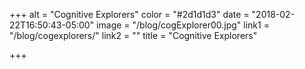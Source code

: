 +++
alt = "Cognitive Explorers"
color = "#2d1d1d3"
date = "2018-02-22T16:50:43-05:00"
image = "/blog/cogExplorer00.jpg"
link1 = "/blog/cogexplorers/"
link2 = ""
title = "Cognitive Explorers"

+++
